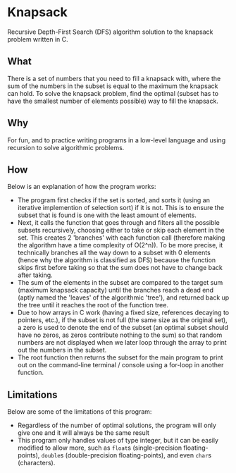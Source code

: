 # Knapsack
Recursive Depth-First Search (DFS) algorithm solution to the knapsack problem written in C.

## What
There is a set of numbers that you need to fill a knapsack with, where the sum of the numbers in the subset is equal to the maximum the knapsack can hold.
To solve the knapsack problem, find the optimal (subset has to have the smallest number of elements possible) way to fill the knapsack.

## Why
For fun, and to practice writing programs in a low-level language and using recursion to solve algorithmic problems.

## How
Below is an explanation of how the program works:
- The program first checks if the set is sorted, and sorts it (using an iterative implemention of selection sort) if it is not. This is to ensure the subset that is found is one with the least amount of elements.
- Next, it calls the function that goes through and filters all the possible subsets recursively, choosing either to take or skip each element in the set. This creates 2 'branches' with each function call (therefore making the algorithm have a time complexity of O(2^n)).
To be more precise, it technically branches all the way down to a subset with 0 elements (hence why the algorithm is classified as DFS) because the function skips first before taking so that the sum does not have to change back after taking.
- The sum of the elements in the subset are compared to the target sum (maximum knapsack capacity) until the branches reach a dead end (aptly named the 'leaves' of the algorithmic 'tree'), and returned back up the tree until it reaches the root of the function tree.
- Due to how arrays in C work (having a fixed size, references decaying to pointers, etc.), if the subset is not full (the same size as the original set), a zero is used to denote the end of the subset (an optimal subset should have no zeros, as zeros contribute nothing to the sum) so that random numbers are not displayed when we later loop through the array to print out the numbers in the subset.
- The root function then returns the subset for the main program to print out on the command-line terminal / console using a for-loop in another function.

## Limitations
Below are some of the limitations of this program:
- Regardless of the number of optimal solutions, the program will only give one and it will always be the same result
- This program only handles values of type integer, but it can be easily modified to allow more, such as `float`s (single-precision floating-points), `double`s (double-precision floating-points), and even `char`s (characters).

